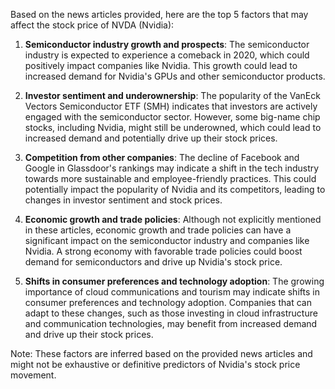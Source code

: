 Based on the news articles provided, here are the top 5 factors that may affect the stock price of NVDA (Nvidia):

1. **Semiconductor industry growth and prospects**: The semiconductor industry is expected to experience a comeback in 2020, which could positively impact companies like Nvidia. This growth could lead to increased demand for Nvidia's GPUs and other semiconductor products.

2. **Investor sentiment and underownership**: The popularity of the VanEck Vectors Semiconductor ETF (SMH) indicates that investors are actively engaged with the semiconductor sector. However, some big-name chip stocks, including Nvidia, might still be underowned, which could lead to increased demand and potentially drive up their stock prices.

3. **Competition from other companies**: The decline of Facebook and Google in Glassdoor's rankings may indicate a shift in the tech industry towards more sustainable and employee-friendly practices. This could potentially impact the popularity of Nvidia and its competitors, leading to changes in investor sentiment and stock prices.

4. **Economic growth and trade policies**: Although not explicitly mentioned in these articles, economic growth and trade policies can have a significant impact on the semiconductor industry and companies like Nvidia. A strong economy with favorable trade policies could boost demand for semiconductors and drive up Nvidia's stock price.

5. **Shifts in consumer preferences and technology adoption**: The growing importance of cloud communications and tourism may indicate shifts in consumer preferences and technology adoption. Companies that can adapt to these changes, such as those investing in cloud infrastructure and communication technologies, may benefit from increased demand and drive up their stock prices.

Note: These factors are inferred based on the provided news articles and might not be exhaustive or definitive predictors of Nvidia's stock price movement.